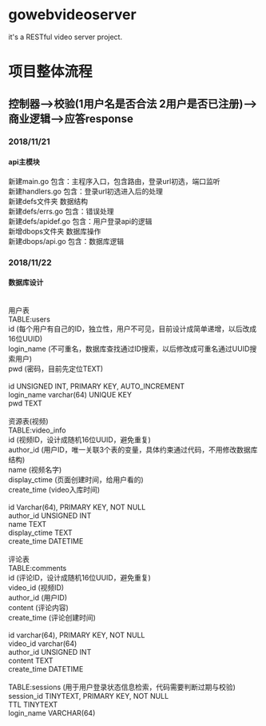 ﻿# gowebvideoserver

it's a RESTful video server project.<br>

# 项目整体流程

## 控制器-->校验(1用户名是否合法 2用户是否已注册)-->商业逻辑-->应答response

### 2018/11/21 <br>
#### api主模块
新建main.go     包含：主程序入口，包含路由，登录url初选，端口监听<br>
新建handlers.go 包含：登录url初选进入后的处理<br>
新建defs文件夹   数据结构<br>
新建defs/errs.go 包含：错误处理<br> 
新建defs/apidef.go 包含：用户登录api的逻辑<br>
新增dbops文件夹  数据库操作<br>
新建dbops/api.go  包含：数据库逻辑<br>


### 2018/11/22 <br>
#### 数据库设计<br><br>
用户表<br>
TABLE:users<br>
id         (每个用户有自己的ID，独立性，用户不可见，目前设计成简单递增，以后改成16位UUID)<br>
login_name (不可重名，数据库查找通过ID搜索，以后修改成可重名通过UUID搜索用户)<br>
pwd        (密码，目前先定位TEXT)<br>
<br>
id UNSIGNED INT, PRIMARY KEY, AUTO_INCREMENT<br>
login_name varchar(64) UNIQUE KEY<br>
pwd TEXT<br>
<br>
资源表(视频)<br>
TABLE:video_info<br>
id            (视频ID，设计成随机16位UUID，避免重复)<br>
author_id     (用户ID，唯一关联3个表的变量，具体约束通过代码，不用修改数据库结构)<br>
name	      (视频名字)<br>
display_ctime (页面创建时间，给用户看的)<br>
create_time   (video入库时间)<br>
<br>
id Varchar(64), PRIMARY KEY, NOT NULL<br>
author_id UNSIGNED INT<br>
name TEXT<br>
display_ctime TEXT<br>
create_time DATETIME<br>
<br>
评论表<br>
TABLE:comments<br>
id		(评论ID，设计成随机16位UUID，避免重复)<br>
video_id	(视频ID)<br>
author_id	(用户ID)<br>
content		(评论内容)<br>
create_time     (评论创建时间)<br>
<br>
id varchar(64), PRIMARY KEY, NOT NULL<br>
video_id varchar(64)<br>
author_id UNSIGNED INT<br>
content TEXT<br>
create_time DATETIME<br>
<br>
TABLE:sessions  (用于用户登录状态信息检索，代码需要判断过期与校验)<br>
session_id TINYTEXT, PRIMARY KEY, NOT NULL<br>
TTL TINYTEXT<br>
login_name VARCHAR(64)














